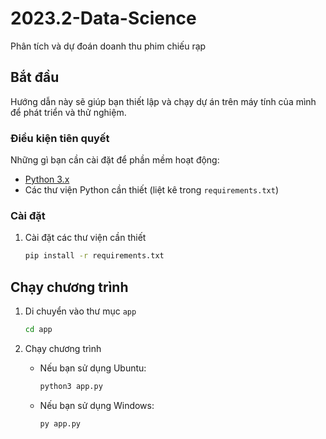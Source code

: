 # 2023.2-Data-Science

Phân tích và dự đoán doanh thu phim chiếu rạp

## Bắt đầu

Hướng dẫn này sẽ giúp bạn thiết lập và chạy dự án trên máy tính của mình để phát triển và thử nghiệm.

### Điều kiện tiên quyết

Những gì bạn cần cài đặt để phần mềm hoạt động:

- [Python 3.x](https://www.python.org/)
- Các thư viện Python cần thiết (liệt kê trong `requirements.txt`)

### Cài đặt
1. Cài đặt các thư viện cần thiết

    ```sh
    pip install -r requirements.txt
    ```

## Chạy chương trình

1. Di chuyển vào thư mục `app`

    ```sh
    cd app
    ```

2. Chạy chương trình

    - Nếu bạn sử dụng Ubuntu:

        ```sh
        python3 app.py
        ```

    - Nếu bạn sử dụng Windows:

        ```sh
        py app.py
        ```